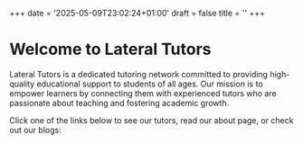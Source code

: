+++
date = '2025-05-09T23:02:24+01:00'
draft = false
title = ''
+++
# Welcome to Lateral Tutors

Lateral Tutors is a dedicated tutoring network committed to providing high-quality educational support to students of all ages. Our mission is to empower learners by connecting them with experienced tutors who are passionate about teaching and fostering academic growth.

Click one of the links below to see our tutors, read our about page, or check out our blogs: